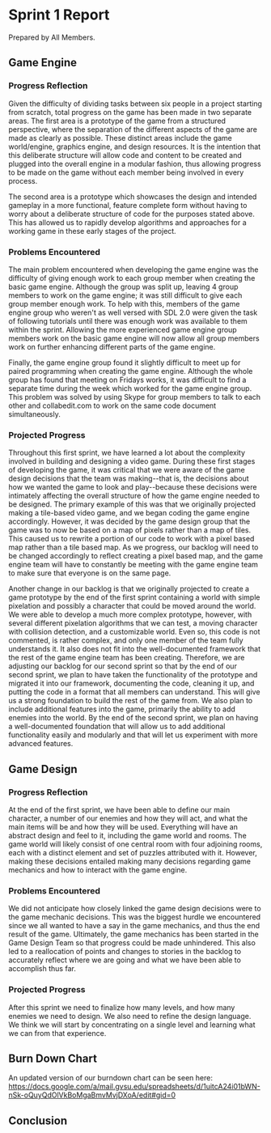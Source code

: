 # Sprint 1 Report
Prepared by All Members.

## Game Engine

### Progress Reflection
Given the difficulty of dividing tasks between six people in a project starting from scratch, total progress on the game has been made in two separate areas. The first area is a prototype of the game from a structured perspective, where the separation of the different aspects of the game are made as clearly as possible. These distinct areas include the game world/engine, graphics engine, and design resources. It is the intention that this deliberate structure will allow code and content to be created and plugged into the overall engine in a modular fashion, thus allowing progress to be made on the game without each member being involved in every process.

The second area is a prototype which showcases the design and intended gameplay in a more functional, feature complete form without having to worry about a deliberate structure of code for the purposes stated above. This has allowed us to rapidly develop algorithms and approaches for a working game in these early stages of the project. 

### Problems Encountered
The main problem encountered when developing the game engine was the difficulty of giving enough work to each group member when creating the basic game engine. Although the group was split up, leaving 4 group members to work on the game engine; it was still difficult to give each group member enough work. To help with this, members of the game engine group who weren't as well versed with SDL 2.0 were given the task of following tutorials until there was enough work was available to them within the sprint. Allowing the more experienced game engine group members work on the basic game engine will now allow all group members work on further enhancing different parts of the game engine.

Finally, the game engine group found it slightly difficult to meet up for paired programming when creating the game engine. Although the whole group has found that meeting on Fridays works, it was difficult to find a separate time during the week which worked for the game engine group. This problem was solved by using Skype for group members to talk to each other and collabedit.com to work on the same code document simultaneously. 

### Projected Progress
Throughout this first sprint, we have learned a lot about the complexity involved in building and designing a video game.  During these first stages of developing the game, it was critical that we were aware of the game design decisions that the team was making--that is, the decisions about how we wanted the game to look and play--because these decisions were intimately affecting the overall structure of how the game engine needed to be designed.  The primary example of this was that we originally projected making a tile-based video game, and we began coding the game engine accordingly.  However, it was decided by the game design group that the game was to now be based on a map of pixels rather than a map of tiles.  This caused us to rewrite a portion of our code to work with a pixel based map rather than a tile based map.  As we progress, our backlog will need to be changed accordingly to reflect creating a pixel based map, and the game engine team will have to constantly be meeting with the game engine team to make sure that everyone is on the same page.

Another change in our backlog is that we originally projected to create a game prototype by the end of the first sprint containing a world with simple pixelation and possibly a character that could be moved around the world. We were able to develop a much more complex prototype, however, with several different pixelation algorithms that we can test, a moving character with collision detection, and a customizable world. Even so, this code is not commented, is rather complex, and only one member of the team fully understands it.  It also does not fit into the well-documented framework that the rest of the game engine team has been creating.  Therefore, we are adjusting our backlog for our second sprint so that by the end of our second sprint, we plan to have taken the functionality of the prototype and migrated it into our framework, documenting the code, cleaning it up, and putting the code in a format that all members can understand.  This will give us a strong foundation to build the rest of the game from.  We also plan to include additional features into the game, primarily the ability to add enemies into the world. By the end of the second sprint, we plan on having a well-documented foundation that will allow us to add additional functionality easily and modularly and that will let us experiment with more advanced features.

## Game Design

### Progress Reflection
At the end of the first sprint, we have been able to define our main character, a number of our enemies and how they will act, and what the main items will be and how they will be used. Everything will have an abstract design and feel to it, including the game world and rooms. The game world will likely consist of one central room with four adjoining rooms, each with a distinct element and set of puzzles attributed with it. However, making these decisions entailed making many decisions regarding game mechanics and how to interact with the game engine.

### Problems Encountered
We did not anticipate how closely linked the game design decisions were to the game mechanic decisions. This was the biggest hurdle we encountered since we all wanted to have a say in the game mechanics, and thus the end result of the game. Ultimately, the game mechanics has been started in the Game Design Team so that progress could be made unhindered. This also led to a reallocation of points and changes to stories in the backlog to accurately reflect where we are going and what we have been able to accomplish thus far.

### Projected Progress
After this sprint we need to finalize how many levels, and how many enemies we need to design. We also need to refine the design language. We think we will start by concentrating on a single level and learning what we can from that experience.

## Burn Down Chart
An updated version of our burndown chart can be seen here:
https://docs.google.com/a/mail.gvsu.edu/spreadsheets/d/1uitcA24i01bWN-nSk-oQuyQdOlVkBoMgaBmvMvjDXoA/edit#gid=0

## Conclusion
